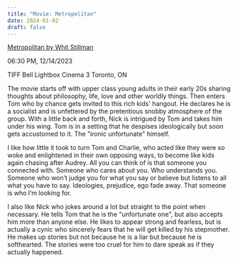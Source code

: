 ```yaml
---
title: "Movie: Metropolitan"
date: 2024-01-02
draft: false
---
```


[Metropolitan by Whit Stillman](https://en.wikipedia.org/wiki/Metropolitan_(1990_film))

06:30 PM, 12/14/2023

TIFF Bell Lightbox Cinema 3 Toronto, ON

The movie starts off with upper class young adults in their early 20s sharing thoughts about philosophy, life, love and other worldly things. Then enters Tom who by chance gets invited to this rich kids' hangout. He declares he is a socialist and is unfettered by the pretentious snobby atmosphere of the group. With a little back and forth, Nick is intrigued by Tom and takes him under his wing. Tom is in a setting that he despises ideologically but soon gets accustomed to it. The "ironic unfortunate" himself.

I like how little it took to turn Tom and Charlie, who acted like they were so woke and enlightened in their own opposing ways, to become like kids again chasing after Audrey. All you can think of is that someone you connected with. Someone who cares about you. Who understands you. Someone who won’t judge you for what you say or believe but listens to all what you have to say. Ideologies, prejudice, ego fade away. That someone is who I’m looking for.

I also like Nick who jokes around a lot but straight to the point when necessary. He tells Tom that he is the "unfortunate one", but also accepts him more than anyone else. He likes to appear strong and fearless, but is actually a cynic who sincerely fears that he will get killed by his stepmother. He makes up stories but not because he is a liar but because he is softhearted. The stories were too cruel for him to dare speak as if they actually happened.